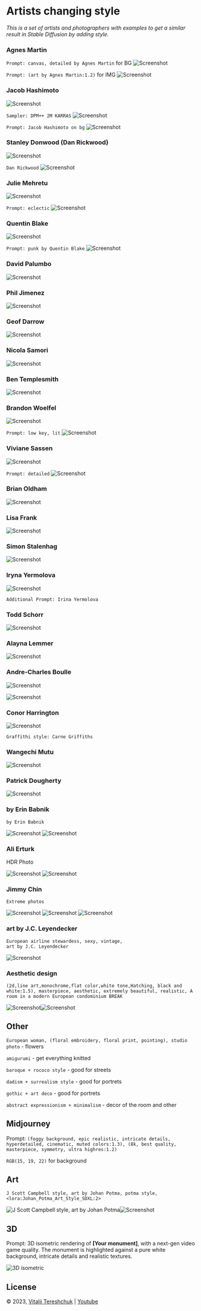 # Artists changing style

*This is a set of artists and photographers with examples to get a similar result in Stable Diffusion by adding style.*

### Agnes Martin

```Prompt: canvas, detailed by Agnes Martin``` for BG
![Screenshot](images/Agnes-Martin01.jpg)

```Prompt: (art by Agnes Martin:1.2)``` for IMG
![Screenshot](images/Agnes-Martin02.jpg)



### Jacob Hashimoto

![Screenshot](images/Jacob-Hashimoto01.jpg)

```Sampler: DPM++ 2M KARRAS```
![Screenshot](images/Jacob-Hashimoto02.jpg)

```Prompt: Jacob Hashimoto on bg```
![Screenshot](images/Jacob-Hashimoto03.jpg)



### Stanley Donwood (Dan Rickwood)

![Screenshot](images/Stanley-Donwood01.jpg)

```Dan Rickwood```
![Screenshot](images/Stanley-Donwood02.jpg)



### Julie Mehretu

![Screenshot](images/Julie-Mehretu01.jpg)

```Prompt: eclectic```
![Screenshot](images/Julie-Mehretu02.jpg)



### Quentin Blake

![Screenshot](images/Quentin-Blake01.jpg)

```Prompt: punk by Quentin Blake```
![Screenshot](images/Quentin-Blake02.jpg)



### David Palumbo

![Screenshot](images/David-Palumbo01.jpg)



### Phil Jimenez

![Screenshot](images/Phil-Jimenez01.jpg)



### Geof Darrow

![Screenshot](images/Geof-Darrow01.jpg)



### Nicola Samori

![Screenshot](images/Nicola-Samori01.jpg)



### Ben Templesmith

![Screenshot](images/Ben-Templesmith01.jpg)



### Brandon Woelfel

![Screenshot](images/Brandon-Woelfel01.jpg)

```Prompt: low key, lit```
![Screenshot](images/Brandon-Woelfel02.jpg)



### Viviane Sassen

![Screenshot](images/Viviane-Sassen01.jpg)

```Prompt: detailed```
![Screenshot](images/Viviane-Sassen02.jpg)



### Brian Oldham

![Screenshot](images/Brian-Oldham01.jpg)



### Lisa Frank

![Screenshot](images/Lisa-Frank01.jpg)



### Simon Stalenhag

![Screenshot](images/Simon-Stalenhag01.jpg)



### Iryna Yermolova

![Screenshot](images/Iryna-Yermolova01.jpg)

```Additional Prompt: Irina Yermolova```



### Todd Schorr

![Screenshot](images/Todd-Schorr01.jpg)



### Alayna Lemmer

![Screenshot](images/Alayna-Lemmer01.jpg)



### Andre-Charles Boulle

![Screenshot](images/Andre-Charles-Boulle01.jpg)

![Screenshot](images/Andre-Charles-Boulle02.jpg)



### Conor Harrington

![Screenshot](images/Conor-Harrington01.jpg)

``` Graffithi style: Carne Griffiths ```



### Wangechi Mutu

![Screenshot](images/Wangechi-Mutu01.jpg)



### Patrick Dougherty
![Screenshot](images/Patrick-Dougherty01.jpg)


### by Erin Babnik

```by Erin Babnik```

![Screenshot](images/by-Erin-Babnik01.jpg) ![Screenshot](images/by-Erin-Babnik02.jpg)


### Ali Erturk

HDR Photo

![Screenshot](images/Ali-Erturk01.jpg) ![Screenshot](images/Ali-Erturk02.jpg)

### Jimmy Chin

```Extreme photos```

![Screenshot](images/Jimmy-Chin01.jpg) ![Screenshot](images/Jimmy-Chin02.jpg) ![Screenshot](images/Jimmy-Chin03.jpg)


### art by J.C. Leyendecker

```
European airline stewardess, sexy, vintage, 
art by J.C. Leyendecker
```

![Screenshot](images/J_Scott_Campbell_Johan_Potma.jpg)

### Aesthetic design

```
(2d,line art,monochrome,flat color,white tone,Hatching, black and white:1.5), masterpiece, aesthetic, extremely beautiful, realistic, A room in a modern European condominium BREAK
```

![Screenshot](images/aesthetic_design01.jpg)![Screenshot](images/aesthetic_design02.jpg) 

## Other

```European woman, (floral embroidery, floral print, pointing), studio photo``` - flowers

```amigurumi``` - get everything knitted

```baroque + rococo style``` - good for streets

```dadism + surrealism style``` - good for portrets

```gothic + art deco``` - good for portrets

```abstract expressionism + minimalism``` - decor of the room and other

## Midjourney

Prompt: ```(foggy background, epic realistic, intricate details, hyperdetailed, cinematic, muted colors:1.3), (8k, best quality, masterpiece, symmetry, ultra highres:1.2)```

```RGB(15, 19, 22)``` for background


## Art

```
J Scott Campbell style, art by Johan Potma, potma style, <lora:Johan_Potma_Art_Style_SDXL:2>
```
![J Scott Campbell style, art by Johan Potma](images/J_Scott_Campbell_Johan_Potma.jpg)![Screenshot](images/J_Scott_Campbell_Johan_Potma.jpg) 


## 3D 

Prompt: 3D isometric rendering of **[Your monument]**, with a next-gen video game quality. The monument is highlighted against a pure white background, intricate details and realistic textures.

![3D isometric](images/3d_isometric.jpg)

## License

&copy; 2023, [Vitalii Tereshchuk][home] | [Youtube][youtube]
<br />


[home]: http://dotoca.net

[paypal]: https://paypal.me/xvoland

[youtube]: https://youtube.com/@xvoland

[instagram]: https://www.instagram.com/xvoland/
